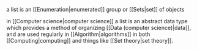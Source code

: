 a list is an [[Enumeration|enumerated]] group or [[Sets|set]] of objects

in [[Computer science|computer science]] a list is an abstract data type which provides a method of organizing [[Data (computer science)|data]], and are used regularly in [[Algorithm|algorithms]] in both [[Computing|computing]] and things like [[Set theory|set theory]].